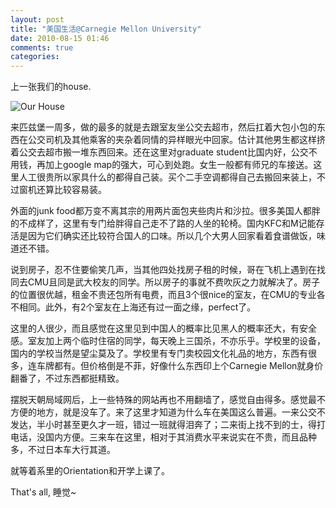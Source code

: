 ```yaml
---
layout: post
title: "美国生活@Carnegie Mellon University"
date: 2010-08-15 01:46
comments: true
categories: 
---
```


上一张我们的house.

![Our House](/images/bayard_home.jpeg)

来匹兹堡一周多，做的最多的就是去跟室友坐公交去超市，然后扛着大包小包的东西在公交司机及其他乘客的夹杂着同情的异样眼光中回家。估计其他男生都这样挤着公交去超市搬一堆东西回来。还在这里对graduate student比国内好，公交不用钱，再加上google map的强大，可心到处跑。女生一般都有师兄的车接送。这里人工很贵所以家具什么的都得自己装。买个二手空调都得自己去搬回来装上，不过窗机还算比较容易装。

外面的junk food都万变不离其宗的用两片面包夹些肉片和沙拉。很多美国人都胖的不成样了，这里有专门给胖得自己走不了路的人坐的轮椅。国内KFC和M记能存活是因为它们确实还比较符合国人的口味。所以几个大男人回家看着食谱做饭，味道还不错。

说到房子，忍不住要偷笑几声，当其他四处找房子租的时候，哥在飞机上遇到在找同去CMU且同是武大校友的同学。所以房子的事就不费吹灰之力就解决了。房子的位置很优越，租金不贵还包所有电费，而且3个很nice的室友，在CMU的专业各不相同。此外，有2个室友在上海还有过一面之缘，perfect了。

这里的人很少，而且感觉在这里见到中国人的概率比见黑人的概率还大，有安全感。室友加上两个临时住宿的同学，每天晚上三国杀，不亦乐乎。学校里的设备，国内的学校当然是望尘莫及了。学校里有专门卖校园文化礼品的地方，东西有很多，连车牌都有。但价格倒是不菲，好像什么东西印上个Carnegie Mellon就身价翻番了，不过东西都挺精致。

摆脱天朝局域网后，上一些特殊的网站再也不用翻墙了，感觉自由得多。感觉最不方便的地方，就是没车了。来了这里才知道为什么车在美国这么普遍。一来公交不发达，半小时甚至更久才一班，错过一班就得泪奔了；二来街上找不到的士，得打电话，没国内方便。三来车在这里，相对于其消费水平来说实在不贵，而且品种多，不过日本车大行其道。



就等着系里的Orientation和开学上课了。


That's all, 睡觉~



